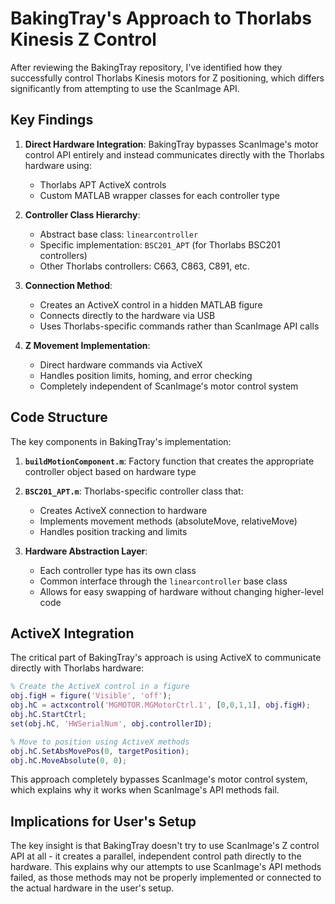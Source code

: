 # BakingTray's Approach to Thorlabs Kinesis Z Control

After reviewing the BakingTray repository, I've identified how they successfully control Thorlabs Kinesis motors for Z positioning, which differs significantly from attempting to use the ScanImage API.

## Key Findings

1. **Direct Hardware Integration**: BakingTray bypasses ScanImage's motor control API entirely and instead communicates directly with the Thorlabs hardware using:
   - Thorlabs APT ActiveX controls
   - Custom MATLAB wrapper classes for each controller type

2. **Controller Class Hierarchy**:
   - Abstract base class: `linearcontroller`
   - Specific implementation: `BSC201_APT` (for Thorlabs BSC201 controllers)
   - Other Thorlabs controllers: C663, C863, C891, etc.

3. **Connection Method**:
   - Creates an ActiveX control in a hidden MATLAB figure
   - Connects directly to the hardware via USB
   - Uses Thorlabs-specific commands rather than ScanImage API calls

4. **Z Movement Implementation**:
   - Direct hardware commands via ActiveX
   - Handles position limits, homing, and error checking
   - Completely independent of ScanImage's motor control system

## Code Structure

The key components in BakingTray's implementation:

1. **`buildMotionComponent.m`**: Factory function that creates the appropriate controller object based on hardware type

2. **`BSC201_APT.m`**: Thorlabs-specific controller class that:
   - Creates ActiveX connection to hardware
   - Implements movement methods (absoluteMove, relativeMove)
   - Handles position tracking and limits

3. **Hardware Abstraction Layer**:
   - Each controller type has its own class
   - Common interface through the `linearcontroller` base class
   - Allows for easy swapping of hardware without changing higher-level code

## ActiveX Integration

The critical part of BakingTray's approach is using ActiveX to communicate directly with Thorlabs hardware:

```matlab
% Create the ActiveX control in a figure
obj.figH = figure('Visible', 'off');
obj.hC = actxcontrol('MGMOTOR.MGMotorCtrl.1', [0,0,1,1], obj.figH);
obj.hC.StartCtrl;
set(obj.hC, 'HWSerialNum', obj.controllerID);

% Move to position using ActiveX methods
obj.hC.SetAbsMovePos(0, targetPosition);
obj.hC.MoveAbsolute(0, 0);
```

This approach completely bypasses ScanImage's motor control system, which explains why it works when ScanImage's API methods fail.

## Implications for User's Setup

The key insight is that BakingTray doesn't try to use ScanImage's Z control API at all - it creates a parallel, independent control path directly to the hardware. This explains why our attempts to use ScanImage's API methods failed, as those methods may not be properly implemented or connected to the actual hardware in the user's setup.
